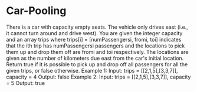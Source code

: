 # Car-Pooling
There is a car with capacity empty seats. The vehicle only drives east (i.e., it cannot turn around and drive west).
You are given the integer capacity and an array trips where trips[i] = [numPassengersi, fromi, toi] indicates that the ith trip has numPassengersi passengers and the locations to pick them up and drop them off are fromi and toi respectively. The locations are given as the number of kilometers due east from the car's initial location.
Return true if it is possible to pick up and drop off all passengers for all the given trips, or false otherwise.
Example 1:
Input: trips = [[2,1,5],[3,3,7]], capacity = 4
Output: false
Example 2:
Input: trips = [[2,1,5],[3,3,7]], capacity = 5
Output: true
